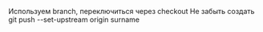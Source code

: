 Используем branch, переключиться через checkout
Не забыть создать git push --set-upstream origin surname